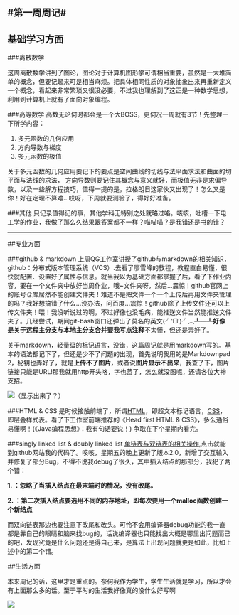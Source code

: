 #第一周周记#
---
## 基础学习方面


###离散数学

这周离散数学讲到了图论，图论对于计算机图形学可谓相当重要，虽然是一大堆简单的概念，但要记起来可是相当麻烦。把具体相同性质的对象抽象出来再重新定义一个概念，看起来非常繁琐又很没必要，不过我也理解到了这正是一种数学思想，利用到计算机上就有了面向对象编程。

###高等数学
高数无论何时都会是一个大BOSS，更何况一周就有3节！先整理一下所学内容：

1.  多元函数的几何应用
2.  方向导数与梯度
3.  多元函数的极值

关于多元函数的几何应用要记下的要点是空间曲线的切线与法平面求法和曲面的切平面与法线的求法，
方向导数则要记住其概念与意义就好，而极值无非是求偏导数，以及一些解方程技巧，值得一提的是，拉格朗日这家伙又出现了！怎么又是你！好在定理不算难...哎呀，下周就要测验了，得好好准备。

###其他
只记录值得记的事，其他学科无特别之处就略过咯。咳咳，吐槽一下电工学的作业，我做了那么久结果跟答案都不一样？喵喵喵？是我错还是书的错？

***

##专业方面

###github & markdown
上周QG工作室讲授了github与markdown的相关知识，github：分布式版本管理系统（VCS）.去看了廖雪峰的教程，教程直白易懂，很快就配置、设置好了属性与信息。就当我以为基础方面都掌握了后，看了下作业内容，要在一个文件夹中放好当周作业，哦~文件夹呀，然后...震惊！github官网上的账号仓库居然不能创建文件夹！难道不是把文件一个一个上传后再用文件夹管理的吗？我好想搞错了什么...没办法，问百度...震惊！github除了上传文件还可以上传文件夹！喂！我没听说过的啊，不过好像也没毛病，能推送文件当然能推送文件夹了。几经尝试，期间git-bash窗口还弹出了莫名的英文(╯‵□′)╯︵┻━┻**好像是关于远程主分支与本地主分支合并要我写点注释**不太懂，但还是弄好了。

关于markdown，轻量级的标记语言，没错，这篇周记就是用markdown写的。基本的语法都记下了，但还是少不了问题的出现，首先说明我用的是Markdownpad 2，秘钥也弄好了，就是**上传不了图片**，或者说**图片显示不出来**，我查了下，图片链接只能是URL!那我就用http开头咯，字也蓝了，怎么就没图呢，还请各位大神支招。

![](http://i.imgur.com/I8XcEtA.png)（显示出来了？）

###HTML & CSS
是时候接触前端了，所谓[HTML](http://baike.baidu.com/item/HTML?sefr=cr)，即超文本标记语言，[CSS](http://baike.baidu.com/link?url=2X7NO2nD7XMkoP5Y3UyGElp0K3Ow_8yhuGYqxsXCQBpI_C6P3cn22520AeDd_-tJePow5e6dddL0HXJ1xSd0ta)，即层叠样式表。看了下工作室前端推荐的《Head first HTML & CSS》，多么通俗易懂啊！(《Java编程思想》：我有句话要说！) 争取在下个星期内看完。

###singly linked list & doubly linked list
[单链表与双链表的相关操作](https://github.com/Kanarienvogels/Web-camp/tree/master/firstWeek),点击就能到github网站我的代码了。咳咳，星期五的晚上更新了版本2.0，新增了交互输入并修复了部分Bug，不得不说我debug了很久，其中插入结点的那部分，我犯了两个错：

**1. ：忽略了当插入结点在最末端时的情况，没有改尾。**

**2. ：第二次插入结点要选用不同的内存地址，即每次要用一个malloc函数创建一个新结点**

而双向链表那边也要注意下改尾和改头。可怜不会用编译器debug功能的我一直都是靠自己的眼睛和脑来找bug的，话说编译器也只能找出大概是哪里出问题而已的吧，发现究竟是什么问题还是得自己来，是算法上出现问题就更是如此，比如上述中的第二个错。

##生活方面

本来周记的话，这里才是重点的。奈何我作为学生，学生生活就是学习，所以才会有上面那么多的话。至于平时的生活我好像真的没什么好写啊

   ![](http://i.imgur.com/vL119uP.png)